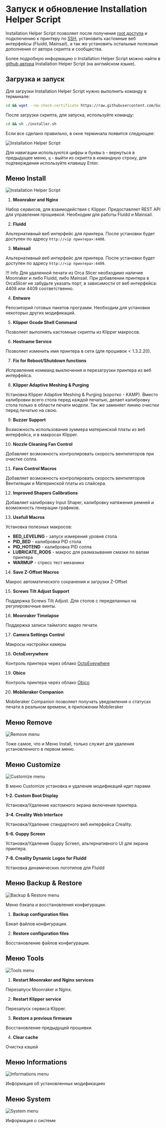 # Запуск и обновление Installation Helper Script

Installation Helper Script позволяет после получения [root доступа](root.md) и подключению к принтеру по [SSH](ssh.md), 
установить кастомные веб интерфейсы (Fluidd, Mainsail), а так же установить остальные полезные дополнения от автора скрипта и сообщества.

Более подробную информацию о Installation Helper Script можно найти в [github автора](https://github.com/Guilouz/Creality-K1-and-K1-Max/wiki/Installation-Helper-Script) Installation Helper Script (на английском языке).

## Загрузка и запуск

Для загрузки Installation Helper Script нужно выполнить команду в терминале:

```bash
cd && wget --no-check-certificate https://raw.githubusercontent.com/Guilouz/Creality-K1-and-K1-Max/main/Scripts/installer.sh
```

После загрузки скрипта, для запуска, используйте команду:

```bash
cd && sh ./installer.sh
```

Если все сделано правильно, в окне терминала появится следующее:

![Installation Helper Script](assets/ihs-1.png)

Для навигации используются цифры и буквы `b` - вернуться в предыдущее меню, `q` - выйти из скрипта в командную строку, для подтверждения используйте клавишу Enter.

## Меню Install

![Installation Helper Script](assets/ihs-install-menu.png)

1. **Moonraker and Nginx**

Набор сервисов, для взаимодействия с Klipper. Предоставляет REST API для управления прошивкой. Необходим для работы Fluidd и Mainsail.

2. **Fluidd**

Альтернативный веб интерфейс для принтера. После установки будет доступен по адресу `http://<ip принтера>:4408`. 

3. **Mainsail**

Альтернативный веб интерфейс для принтера. После установки будет доступен по адресу `http://<ip принтера>:4409`.

!!! info
    Для удаленной печати из Orca Slicer необходимо наличие Moonraker и либо Fluidd, либо Mainsail. 
    При добавлении принтера в OrcaSlicer не забудьте указать порт, в зависимости от веб интерфейса: 4408 или 4409 соответственно. 

4. **Entware**

Репозиторий готовых пакетов программ. Необходим для установки некоторых других модификаций.

5. **Klipper Gcode Shell Command**

Позволяет выполнять кастомные скрипты из Klipper макросов.


6. **Hostname Service**

Позволяет изменить имя принтера в сети (для прошивок < 1.3.2.20).

7. **Fix for Reboot/Shutdown functions**

Исправление комманд выключения и перезагрузки принтера из веб интерфейса.

8. **Klipper Adaptive Meshing & Purging**

Установка Klipper Adaptive Meshing & Purging (коротко - KAMP). Вместо калибровки всего стола перед каждой печатью,
делает калибровку стола только в области печати модели. Так же заменяет линию очистки перед печатью на свою.

9. **Buzzer Support**

Возможность использования зуммера материнской платы из веб интерфейса, и в макросах Klipper.

10. **Nozzle Cleaning Fan Control**

Добавляет возможность контролировать скорость вентиляторов при очистке сопла.

11. **Fans Control Macros**

Добавляет возможность контролировать скорость вентиляторов Вентиляции и Материнской платы из слайсера.

12. **Improved Shapers Calibrations**

Добавляет калибровку Input Shaper, калибровку натяжения ремней и возможность генерации графиков.

13. **Usefull Macros**

Установка полезных макросов:
* **BED_LEVELING** - запуск измерения уровня стола
* **PID_BED** - калибровка PID стола
* **PID_HOTEND** - калибровка PID сопла
* **LUBRICATE_RODS** - макрос для размазывания смазки по валам принтера
* **WARMUP** - стресс тест механики

14. **Save Z-Offset Macros** 

Макрос автоматического сохранения и загрузки Z-Offset

15. **Screws Tilt Adjust Support**

Поддержка Screws Tilt Adjust. Для столов с переделанных на регулировочные винты.

16. **Moonraker Timelapse**

Поддержка записи таймлэпс видео печати.

17. **Camera Settings Control** 

Макросы настройки камеры

18. **OctoEverywhere**

Контроль принтера через облако [OctoEveywhere](https://octoeverywhere.com)

19. **Obico**

Контроль принтера через облако [Obico](https://www.obico.io)

20. **Mobileraker Companion**

Mobileraker Companion позволяет получать уведомления о статусах печати в реальном времени, в приложении Mobileraker

## Меню Remove

![Remove menu](assets/ihs-remove-menu.png)

Тоже самое, что и Меню Install, только служит для удаления установленного в первом меню.

## Меню Customize

![Customize menu](assets/ihs-customize-menu.png)

В меню Customize установка и удаление модификаций идет парами

**1-2. Custom Boot Display**

Установка/Удаление кастомного экрана включения принтера.

**3-4. Creality Web Interface**

Установка/Удаление стандартного веб интерфейса Creality.

**5-6. Guppy Screen**

Установка/Удаление Guppy Screen, альтернативного UI для экрана принтера.

**7-8. Creality Dynamic Logos for Fluidd**

Установка динамических логотипов для Fluidd

## Меню Backup & Restore

![Backup & Restore menu](assets/ihs-backup-and-restore-menu.png)

Меню бэкапа и восстановления конфигурации.

1. **Backup configuration files**

Бэкап файлов конфигурации.

2. **Restore configuration files**
   
Восстановление файлов конфигурации.

## Меню Tools

![Tools menu](assets/ihs-tools-menu.png)

1. **Restart Moonraker and Nginx services**

Перезапуск Moonraker и Nginx.

2. **Restart Klipper service**

Перезапуск сервиса Klipper.

3. **Restore a previous firmware**

Восстановление предыдущей прошивки.

4. **Clear cache**

Очистка кэшей

## Меню Informations

![Informations menu](assets/ihs-informations-menu.png)

Информация об установленных модификациях

## Меню System

![System menu](assets/ihs-system-menu.png)

Информация о системе
